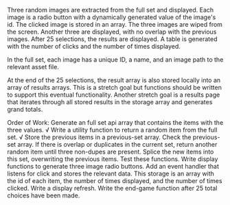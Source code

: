 Three random images are extracted from the full set and displayed. Each image is a radio button with a dynamically generated value of the image's id. The clicked image is stored in an array. The three images are wiped from the screen. Another three are displayed, with no overlap with the previous images. After 25 selections, the results are displayed. A table is generated with the number of clicks and the number of times displayed.

In the full set, each image has a unique ID, a name, and an image path to the relevant asset file.

At the end of the 25 selections, the result array is also stored locally into an array of results arrays. This is a stretch goal but functions should be written to support this eventual functionality. Another stretch goal is a results page that iterates through all stored results in the storage array and generates grand totals.

Order of Work:
Generate an full set api array that contains the items with the three values. √
Write a utility function to return a random item from the full set. √
Store the previous items in a previous-set array.
Check the previous-set array. If there is overlap or duplicates in the current set, return another random item until three non-dupes are present.
Splice the new items into this set, overwriting the previous items.
Test these functions.
Write display functions to generate three image radio buttons.
Add an event handler that listens for click and stores the relevant data.
This storage is an array with the id of each item, the number of times displayed, and the number of times clicked.
Write a display refresh.
Write the end-game function after 25 total choices have been made.